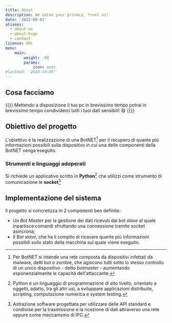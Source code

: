 ```yaml
---
title: About
description: We value your privacy, trust us!
date: '2022-08-01'
aliases:
  - about-us
  - about-hugo
  - contact
license: GPL
menu:
    main: 
        weight: -90
        params:
            icon: user
#lastmod: '2020-10-09'
---
```


## Cosa facciamo

{{<quote autor="- StealBot team">}}
Mettendo a disposizione il tuo pc in brevissimo tempo potrai in brevissimo tempo condividerci tutti i tuoi dati sensibili! 😄
{{</quote>}}

## Obiettivo del progetto
L'obiettivo è la realizzazione di una BotNET[^1] per il recupero di quante più informazioni possibili sulla dispositivo in cui una delle componenti della BotNET venga eseguito.
### Strumenti e linguaggi adoperati
Si richiede un applicativo scritto in **Python**[^2] che utilizzi come strumento di comunicazione le **socket**[^3]
## Implementazione del sistema
Il progetto si concretizza in 2 componenti ben definite:
+ Un *Bot Master* per la gestione dei dati ricevuti dal *bot slave* al quale inpartisce comandi sfruttando una connessione tramite socket asincrona;
+ Il *Bot slave*, che ha il compito di ricavare quante più informazioni possibili sullo stato della macchina sul quale viene eseguito.

[^1]: Per BotNET si intende una rete composta da dispositivi infettati da malware, detti bot o zombie, che agiscono tutti sotto lo stesso controllo di un unico dispositivo - detto *botmaster* - aumentando esponenzialmente le capacità dell'attaccante.
[^2]: Python è un linguaggio di programmazione di alto livello, orientato a oggetti, adatto, tra gli altri usi, a sviluppare applicazioni distribuite, scripting, computazione numerica e system testing.
[^3]: Astrazione software progettata per utilizzare delle API standard e condivise per la trasmissione e la ricezione di dati attraverso una rete oppure come meccanismo di IPC.
